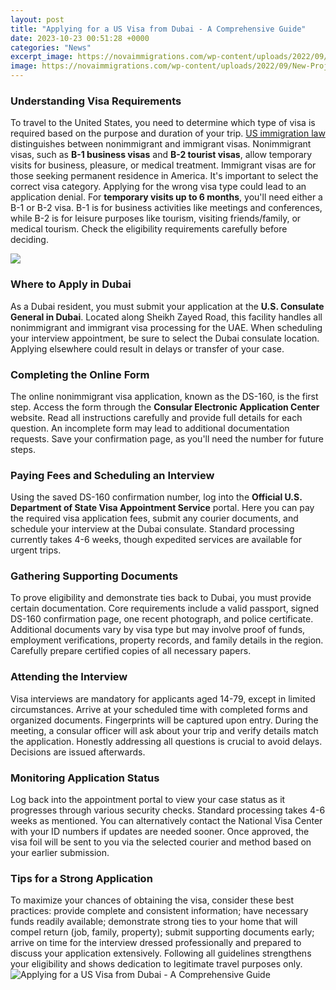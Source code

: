 ```yaml
---
layout: post
title: "Applying for a US Visa from Dubai - A Comprehensive Guide"
date: 2023-10-23 00:51:28 +0000
categories: "News"
excerpt_image: https://novaimmigrations.com/wp-content/uploads/2022/09/New-Project-1.jpg
image: https://novaimmigrations.com/wp-content/uploads/2022/09/New-Project-1.jpg
---
```


### Understanding Visa Requirements
To travel to the United States, you need to determine which type of visa is required based on the purpose and duration of your trip. [US immigration law](https://channel15.github.io/2023-12-27-xbox-factory-reset-what-you-need-to-know/) distinguishes between nonimmigrant and immigrant visas. Nonimmigrant visas, such as **B-1 business visas** and **B-2 tourist visas**, allow temporary visits for business, pleasure, or medical treatment. Immigrant visas are for those seeking permanent residence in America.
It's important to select the correct visa category. Applying for the wrong visa type could lead to an application denial. For **temporary visits up to 6 months**, you'll need either a B-1 or B-2 visa. B-1 is for business activities like meetings and conferences, while B-2 is for leisure purposes like tourism, visiting friends/family, or medical tourism. Check the eligibility requirements carefully before deciding. 

![](https://mybayutcdn.bayut.com/mybayut/wp-content/uploads/How-to-apply-for-USA-Visa-from-Dubai-Cover-31032020.jpg)
### Where to Apply in Dubai
As a Dubai resident, you must submit your application at the **U.S. Consulate General in Dubai**. Located along Sheikh Zayed Road, this facility handles all nonimmigrant and immigrant visa processing for the UAE. When scheduling your interview appointment, be sure to select the Dubai consulate location. Applying elsewhere could result in delays or transfer of your case.
### Completing the Online Form
The online nonimmigrant visa application, known as the DS-160, is the first step. Access the form through the **Consular Electronic Application Center** website. Read all instructions carefully and provide full details for each question. An incomplete form may lead to additional documentation requests. Save your confirmation page, as you'll need the number for future steps. 
### Paying Fees and Scheduling an Interview
Using the saved DS-160 confirmation number, log into the **Official U.S. Department of State Visa Appointment Service** portal. Here you can pay the required visa application fees, submit any courier documents, and schedule your interview at the Dubai consulate. Standard processing currently takes 4-6 weeks, though expedited services are available for urgent trips.
### Gathering Supporting Documents
To prove eligibility and demonstrate ties back to Dubai, you must provide certain documentation. Core requirements include a valid passport, signed DS-160 confirmation page, one recent photograph, and police certificate. Additional documents vary by visa type but may involve proof of funds, employment verifications, property records, and family details in the region. Carefully prepare certified copies of all necessary papers.
### Attending the Interview 
Visa interviews are mandatory for applicants aged 14-79, except in limited circumstances. Arrive at your scheduled time with completed forms and organized documents. Fingerprints will be captured upon entry. During the meeting, a consular officer will ask about your trip and verify details match the application. Honestly addressing all questions is crucial to avoid delays. Decisions are issued afterwards.
### Monitoring Application Status
Log back into the appointment portal to view your case status as it progresses through various security checks. Standard processing takes 4-6 weeks as mentioned. You can alternatively contact the National Visa Center with your ID numbers if updates are needed sooner. Once approved, the visa foil will be sent to you via the selected courier and method based on your earlier submission.
### Tips for a Strong Application
To maximize your chances of obtaining the visa, consider these best practices: provide complete and consistent information; have necessary funds readily available; demonstrate strong ties to your home that will compel return (job, family, property); submit supporting documents early; arrive on time for the interview dressed professionally and prepared to discuss your application extensively. Following all guidelines strengthens your eligibility and shows dedication to legitimate travel purposes only.
![Applying for a US Visa from Dubai - A Comprehensive Guide](https://novaimmigrations.com/wp-content/uploads/2022/09/New-Project-1.jpg)